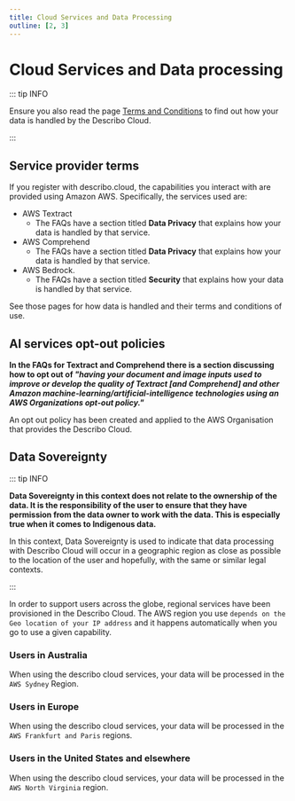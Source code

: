 ```yaml
---
title: Cloud Services and Data Processing
outline: [2, 3]
---
```


# Cloud Services and Data processing

::: tip INFO

Ensure you also read the page [Terms and Conditions](/terms-and-conditions.html#describo-cloud) to
find out how your data is handled by the Describo Cloud.

:::

## Service provider terms

If you register with describo.cloud, the capabilities you interact with are provided using Amazon
AWS. Specifically, the services used are:

-   <LinkComponent link="https://aws.amazon.com/textract/">AWS Textract</LinkComponent>
    -   The <LinkComponent link="https://aws.amazon.com/textract/faqs/">FAQs</LinkComponent> have a
        section titled **Data Privacy** that explains how your data is handled by that service.
-   <LinkComponent link="https://aws.amazon.com/comprehend/">AWS Comprehend</LinkComponent>
    -   The <LinkComponent link="https://aws.amazon.com/comprehend/faqs/">FAQs</LinkComponent> have
        a section titled **Data Privacy** that explains how your data is handled by that service.
-   <LinkComponent link="https://aws.amazon.com/bedrock/">AWS Bedrock</LinkComponent>.
    -   The <LinkComponent link="https://aws.amazon.com/bedrock/faqs/">FAQs</LinkComponent> have a
        section titled **Security** that explains how your data is handled by that service.

See those pages for how data is handled and their terms and conditions of use.

## AI services opt-out policies

**In the FAQs for Textract and Comprehend there is a section discussing how to opt out of _"having
your document and image inputs used to improve or develop the quality of Textract [and Comprehend]
and other Amazon machine-learning/artificial-intelligence technologies using an AWS Organizations
opt-out policy."_**

An opt out policy has been created and applied to the AWS Organisation that provides the Describo
Cloud.

<ImageComponent src="/images/opt-out-ai-policies.webp"></ImageComponent>

## Data Sovereignty

::: tip INFO

**Data Sovereignty in this context does not relate to the ownership of the data. It is the
responsibility of the user to ensure that they have permission from the data owner to work with the
data. This is especially true when it comes to Indigenous data.**

In this context, Data Sovereignty is used to indicate that data processing with Describo Cloud will
occur in a geographic region as close as possible to the location of the user and hopefully, with
the same or similar legal contexts.

:::

In order to support users across the globe, regional services have been provisioned in the Describo
Cloud. The AWS region you use `depends on the Geo location of your IP address` and it happens
automatically when you go to use a given capability.

### Users in Australia

When using the describo cloud services, your data will be processed in the `AWS Sydney` Region.

### Users in Europe

When using the describo cloud services, your data will be processed in the `AWS Frankfurt and Paris`
regions.

### Users in the United States and elsewhere

When using the describo cloud services, your data will be processed in the `AWS North Virginia`
region.
